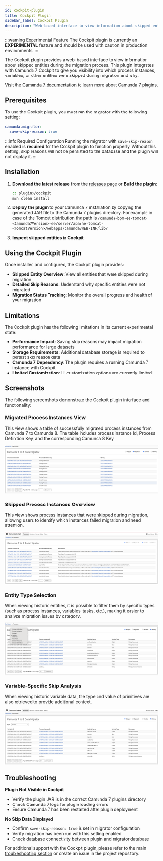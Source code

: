 ```yaml
---
id: cockpit-plugin
title: Cockpit Plugin
sidebar_label: Cockpit Plugin
description: "Web-based interface to view information about skipped entities during the migration process."
---
```


:::warning Experimental Feature
The Cockpit plugin is currently an **EXPERIMENTAL** feature and should be used with caution in production environments.
:::

The Cockpit plugin provides a web-based interface to view information about skipped entities during the migration process. This plugin integrates with Camunda 7 Cockpit to give you visibility into which process instances, variables, or other entities were skipped during migration and why.

Visit the [Camunda 7 documentation](https://docs.camunda.org/manual/latest/webapps/cockpit/extend/plugins/) to learn more about Camunda 7 plugins.

## Prerequisites

To use the Cockpit plugin, you must run the migrator with the following setting:

```yaml
camunda.migrator:
  save-skip-reason: true
```

:::info Required Configuration
Running the migrator with `save-skip-reason` enabled is **required** for the Cockpit plugin to function properly. Without this setting, skip reasons will not be persisted to the database and the plugin will not display it.
:::

## Installation

1. **Download the latest release** from the [releases page](https://github.com/camunda/camunda-7-to-8-data-migrator/releases)
   or **Build the plugin**:

   ```bash
   cd plugins/cockpit
   mvn clean install
   ```

2. **Deploy the plugin** to your Camunda 7 installation by copying the generated JAR file to the Camunda 7 plugins directory.
   For example in case of the Tomcat distribution the path is `/camunda-bpm-ee-tomcat-<Camunda7Version>-ee/server/apache-tomcat-<TomcatVersion>/webapps/camunda/WEB-INF/lib/`

3. **Inspect skipped entities in Cockpit**

## Using the Cockpit Plugin

Once installed and configured, the Cockpit plugin provides:

- **Skipped Entity Overview**: View all entities that were skipped during migration
- **Detailed Skip Reasons**: Understand why specific entities were not migrated
- **Migration Status Tracking**: Monitor the overall progress and health of your migration

## Limitations

The Cockpit plugin has the following limitations in its current experimental state:

- **Performance Impact**: Saving skip reasons may impact migration performance for large datasets
- **Storage Requirements**: Additional database storage is required to persist skip reason data
- **Camunda 7 Dependency**: The plugin requires a running Camunda 7 instance with Cockpit
- **Limited Customization**: UI customization options are currently limited

## Screenshots

The following screenshots demonstrate the Cockpit plugin interface and functionality:

### Migrated Process Instances View

This view shows a table of successfully migrated process instances from Camunda 7 to Camunda 8. The table includes process instance Id, Process Definition Key, and the corresponding Camunda 8 Key.

![Runtime Migrated Instances](img/runtime-migrated.png)

### Skipped Process Instances Overview

This view shows process instances that were skipped during migration, allowing users to identify which instances failed migration and need attention.

![Runtime Skipped Instances](img/runtime-skipped.png)

### Entity Type Selection

When viewing historic entities, it is possible to filter them by specific types (such as process instances, variables, tasks, etc.), making it easier to analyze migration issues by category.

![Skipped Entity Type Selection](img/skipped-select-type.png)

### Variable-Specific Skip Analysis

When viewing historic variable data, the type and value of primitives are also retrieved to provide additional context.

![Skipped Variables](img/skipped-variables.png)

## Troubleshooting

**Plugin Not Visible in Cockpit**

- Verify the plugin JAR is in the correct Camunda 7 plugins directory
- Check Camunda 7 logs for plugin loading errors
- Ensure Camunda 7 has been restarted after plugin deployment

**No Skip Data Displayed**

- Confirm `save-skip-reason: true` is set in migrator configuration
- Verify migration has been run with this setting enabled
- Check database connectivity between plugin and migrator database

For additional support with the Cockpit plugin, please refer to the main [troubleshooting section](troubleshooting.md) or create an issue in the project repository.
